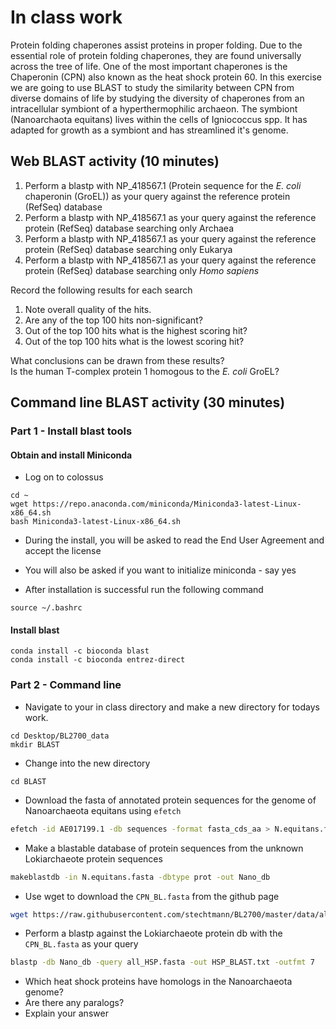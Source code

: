 # In class work
Protein folding chaperones assist proteins in proper folding.  Due to the essential role of protein folding chaperones, they are found universally across the tree of life.  One of the most important chaperones is the Chaperonin (CPN) also known as the heat shock protein 60.  In this exercise we are going to use BLAST to study the similarity between CPN from diverse domains of life by studying the diversity of chaperones from an intracellular symbiont of a hyperthermophilic archaeon.  The symbiont (Nanoarchaota equitans) lives within the cells of Igniococcus spp.  It has adapted for growth as a symbiont and has streamlined it's genome.

## Web BLAST activity (10 minutes)
1. Perform a blastp with NP_418567.1 (Protein sequence for the *E. coli* chaperonin (GroEL)) as your query against the reference protein (RefSeq) database  
1. Perform a blastp with NP_418567.1 as your query against the reference protein (RefSeq) database searching only Archaea   
1. Perform a blastp with NP_418567.1 as your query against the reference protein (RefSeq) database searching only Eukarya
1. Perform a blastp with NP_418567.1 as your query against the reference protein (RefSeq) database searching only *Homo sapiens*

Record the following results for each search
1. Note overall quality of the hits.  
1. Are any of the top 100 hits non-significant?
1. Out of the top 100 hits what is the highest scoring hit?
1. Out of the top 100 hits what is the lowest scoring hit?

What conclusions can be drawn from these results?  
Is the human T-complex protein 1 homogous to the *E. coli* GroEL?

## Command line BLAST activity (30 minutes)
### Part 1 - Install blast tools
#### Obtain and install Miniconda
- Log on to colossus

```{BASH}
cd ~
wget https://repo.anaconda.com/miniconda/Miniconda3-latest-Linux-x86_64.sh
bash Miniconda3-latest-Linux-x86_64.sh
```
- During the install, you will be asked to read the End User Agreement and accept the license
- You will also be asked if you want to initialize miniconda - say yes

- After installation is successful run the following command
```{BASH}
source ~/.bashrc
```

#### Install blast

```{BASH}
conda install -c bioconda blast
conda install -c bioconda entrez-direct
```

### Part 2 - Command line

- Navigate to your in class directory and make a new directory for todays work.
```{BASH}
cd Desktop/BL2700_data
mkdir BLAST
```
- Change into the new directory
```{BASH}
cd BLAST
```
- Download the fasta of annotated protein sequences for the genome of Nanoarchaeota equitans using `efetch`
```BASH
efetch -id AE017199.1 -db sequences -format fasta_cds_aa > N.equitans.fasta
```

- Make a blastable database of protein sequences from the unknown Lokiarchaeote protein sequences
```BASH
makeblastdb -in N.equitans.fasta -dbtype prot -out Nano_db
```

- Use wget to download the `CPN_BL.fasta` from the github page
```BASH
wget https://raw.githubusercontent.com/stechtmann/BL2700/master/data/all_HSP.fasta
```

- Perform a blastp against the Lokiarchaeote protein db with the `CPN_BL.fasta` as your query  
```BASH
blastp -db Nano_db -query all_HSP.fasta -out HSP_BLAST.txt -outfmt 7
```

- Which heat shock proteins have homologs in the Nanoarchaeota genome?
- Are there any paralogs?
- Explain your answer
